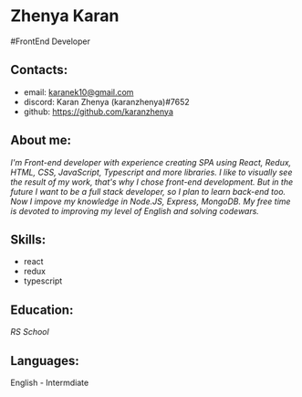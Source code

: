 Zhenya Karan
===
#FrontEnd Developer

## Contacts:
 * email: karanek10@gmail.com
 * discord: Karan Zhenya (karanzhenya)#7652
 * github: https://github.com/karanzhenya
## About me:
 *I'm Front-end developer with experience creating SPA using React, Redux,
HTML, CSS, JavaScript, Typescript and more libraries. I like to visually see
the result of my work, that's why I chose front-end development. But in the
future I want to be a full stack developer, so I plan to learn back-end too.
Now I impove my knowledge in Node.JS, Express, MongoDB. My free time
is devoted to improving my level of English and solving codewars.*
## Skills:
* react
* redux
* typescript
## Education:
*RS School*
## Languages:
English - Intermdiate